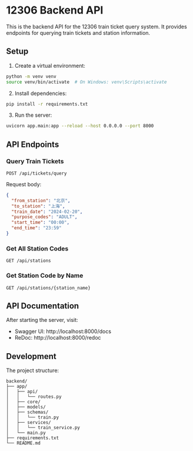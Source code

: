# 12306 Backend API

This is the backend API for the 12306 train ticket query system. It provides endpoints for querying train tickets and station information.

## Setup

1. Create a virtual environment:
```bash
python -m venv venv
source venv/bin/activate  # On Windows: venv\Scripts\activate
```

2. Install dependencies:
```bash
pip install -r requirements.txt
```

3. Run the server:
```bash
uvicorn app.main:app --reload --host 0.0.0.0 --port 8000
```

## API Endpoints

### Query Train Tickets
```http
POST /api/tickets/query
```

Request body:
```json
{
  "from_station": "北京",
  "to_station": "上海",
  "train_date": "2024-02-20",
  "purpose_codes": "ADULT",
  "start_time": "00:00",
  "end_time": "23:59"
}
```

### Get All Station Codes
```http
GET /api/stations
```

### Get Station Code by Name
```http
GET /api/stations/{station_name}
```

## API Documentation

After starting the server, visit:
- Swagger UI: http://localhost:8000/docs
- ReDoc: http://localhost:8000/redoc

## Development

The project structure:
```
backend/
├── app/
│   ├── api/
│   │   └── routes.py
│   ├── core/
│   ├── models/
│   ├── schemas/
│   │   └── train.py
│   ├── services/
│   │   └── train_service.py
│   └── main.py
├── requirements.txt
└── README.md
``` 
